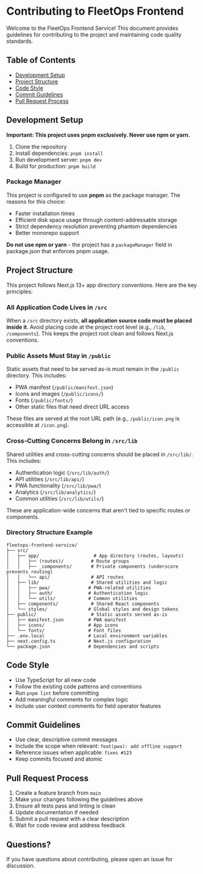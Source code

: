 # Contributing to FleetOps Frontend

Welcome to the FleetOps Frontend Service! This document provides guidelines for contributing to the project and maintaining code quality standards.

## Table of Contents

- [Development Setup](#development-setup)
- [Project Structure](#project-structure)
- [Code Style](#code-style)
- [Commit Guidelines](#commit-guidelines)
- [Pull Request Process](#pull-request-process)

## Development Setup

**Important: This project uses pnpm exclusively. Never use npm or yarn.**

1. Clone the repository
2. Install dependencies: `pnpm install`
3. Run development server: `pnpm dev`
4. Build for production: `pnpm build`

### Package Manager

This project is configured to use **pnpm** as the package manager. The reasons for this choice:
- Faster installation times
- Efficient disk space usage through content-addressable storage
- Strict dependency resolution preventing phantom dependencies
- Better monorepo support

**Do not use npm or yarn** - the project has a `packageManager` field in package.json that enforces pnpm usage.

## Project Structure

This project follows Next.js 13+ app directory conventions. Here are the key principles:

### All Application Code Lives in `/src`

When a `/src` directory exists, **all application source code must be placed inside it**. Avoid placing code at the project root level (e.g., `/lib`, `/components`). This keeps the project root clean and follows Next.js conventions.

### Public Assets Must Stay in `/public`

Static assets that need to be served as-is must remain in the `/public` directory. This includes:
- PWA manifest (`/public/manifest.json`)
- Icons and images (`/public/icons/`)
- Fonts (`/public/fonts/`)
- Other static files that need direct URL access

These files are served at the root URL path (e.g., `/public/icon.png` is accessible at `/icon.png`).

### Cross-Cutting Concerns Belong in `/src/lib`

Shared utilities and cross-cutting concerns should be placed in `/src/lib/`. This includes:
- Authentication logic (`/src/lib/auth/`)
- API utilities (`/src/lib/api/`)
- PWA functionality (`/src/lib/pwa/`)
- Analytics (`/src/lib/analytics/`)
- Common utilities (`/src/lib/utils/`)

These are application-wide concerns that aren't tied to specific routes or components.

### Directory Structure Example

```
fleetops-frontend-service/
├── src/
│   ├── app/                    # App directory (routes, layouts)
│   │   ├── (routes)/          # Route groups
│   │   ├── _components/       # Private components (underscore prevents routing)
│   │   └── api/               # API routes
│   ├── lib/                   # Shared utilities and logic
│   │   ├── pwa/              # PWA-related utilities
│   │   ├── auth/             # Authentication logic
│   │   └── utils/            # Common utilities
│   ├── components/            # Shared React components
│   └── styles/               # Global styles and design tokens
├── public/                    # Static assets served as-is
│   ├── manifest.json         # PWA manifest
│   ├── icons/                # App icons
│   └── fonts/                # Font files
├── .env.local                # Local environment variables
├── next.config.ts            # Next.js configuration
└── package.json              # Dependencies and scripts
```

## Code Style

- Use TypeScript for all new code
- Follow the existing code patterns and conventions
- Run `pnpm lint` before committing
- Add meaningful comments for complex logic
- Include user context comments for field operator features

## Commit Guidelines

- Use clear, descriptive commit messages
- Include the scope when relevant: `feat(pwa): add offline support`
- Reference issues when applicable: `fixes #123`
- Keep commits focused and atomic

## Pull Request Process

1. Create a feature branch from `main`
2. Make your changes following the guidelines above
3. Ensure all tests pass and linting is clean
4. Update documentation if needed
5. Submit a pull request with a clear description
6. Wait for code review and address feedback

## Questions?

If you have questions about contributing, please open an issue for discussion.